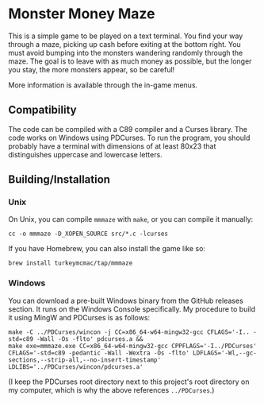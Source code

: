 # Monster Money Maze

This is a simple game to be played on a text terminal. You find your way through
a maze, picking up cash before exiting at the bottom right. You must avoid
bumping into the monsters wandering randomly through the maze. The goal is to
leave with as much money as possible, but the longer you stay, the more monsters
appear, so be careful!

More information is available through the in-game menus.

## Compatibility

The code can be compiled with a C89 compiler and a Curses library. The code
works on Windows using PDCurses. To run the program, you should probably have a
terminal with dimensions of at least 80x23 that distinguishes uppercase and
lowercase letters.

## Building/Installation

### Unix

On Unix, you can compile `mmmaze` with `make`, or you can compile it manually:

    cc -o mmmaze -D_XOPEN_SOURCE src/*.c -lcurses

If you have Homebrew, you can also install the game like so:

    brew install turkeymcmac/tap/mmmaze

### Windows

You can download a pre-built Windows binary from the GitHub releases section.
It runs on the Windows Console specifically. My procedure to build it using
MingW and PDCurses is as follows:

    make -C ../PDCurses/wincon -j CC=x86_64-w64-mingw32-gcc CFLAGS='-I.. -std=c89 -Wall -Os -flto' pdcurses.a &&
    make exe=mmmaze.exe CC=x86_64-w64-mingw32-gcc CPPFLAGS='-I../PDCurses' CFLAGS='-std=c89 -pedantic -Wall -Wextra -Os -flto' LDFLAGS='-Wl,--gc-sections,--strip-all,--no-insert-timestamp' LDLIBS='../PDCurses/wincon/pdcurses.a'

(I keep the PDCurses root directory next to this project's root directory on my
computer, which is why the above references `../PDCurses`.)

